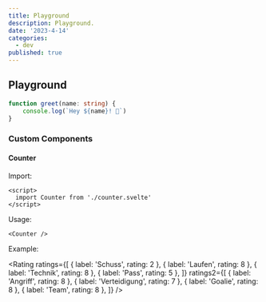 ```yaml
---
title: Playground
description: Playground.
date: '2023-4-14'
categories:
  - dev
published: true
---
```


## Playground

```ts
function greet(name: string) {
	console.log(`Hey ${name}! 👋`)
}
```

### Custom Components

<script>
  import Counter from './counter.svelte'
  import Rating from './rating.svelte'
</script>

#### Counter

Import:

```
<script>
  import Counter from './counter.svelte'
</script>
```

Usage:

```
<Counter />
```

Example:

<Counter />

<Rating
	ratings={[
		{ label: 'Schuss', rating: 2 },
		{ label: 'Laufen', rating: 8 },
		{ label: 'Technik', rating: 8 },
		{ label: 'Pass', rating: 5 },
	]}
	ratings2={[
		{ label: 'Angriff', rating: 8 },
		{ label: 'Verteidigung', rating: 7 },
		{ label: 'Goalie', rating: 8 },
		{ label: 'Team', rating: 8 },
	]}
/>



